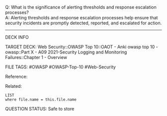 Q: What is the significance of alerting thresholds and response escalation processes?  
A: Alerting thresholds and response escalation processes help ensure that security incidents are promptly detected, reported, and escalated for action.
<!--ID: 1697070647508-->

---

DECK INFO

TARGET DECK: Web Security::OWASP Top 10::OAOT - Anki owasp top 10 - owasp::Part X - A09 2021-Security Logging and Monitoring Failures::Chapter 1 - Overview

FILE TAGS: #OWASP #OWASP-Top-10 #Web-Security

Reference:

Related:

```dataview
LIST
where file.name = this.file.name
```

QUESTION STATUS: Safe to store